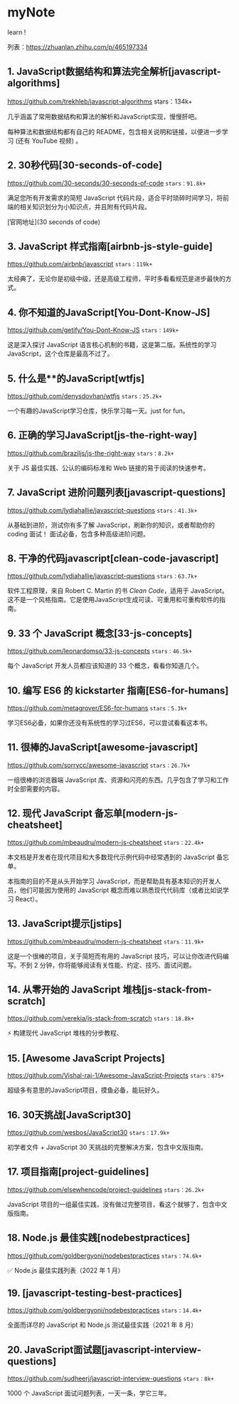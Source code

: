 # myNote
learn !

列表：https://zhuanlan.zhihu.com/p/465197334

## 1. JavaScript数据结构和算法完全解析[javascript-algorithms] 
https://github.com/trekhleb/javascript-algorithms
stars：134k+

几乎涵盖了常用数据结构和算法的解析和JavaScript实现，慢慢肝吧。

每种算法和数据结构都有自己的 README，包含相关说明和链接，以便进一步学习 (还有 YouTube 视频) 。



## 2. 30秒代码[30-seconds-of-code] 
https://github.com/30-seconds/30-seconds-of-code
`stars：91.8k+`

满足您所有开发需求的简短 JavaScript 代码片段，适合平时琐碎时间学习，将前端的相关知识划分为小知识点，并且附有代码片段。

[官网地址](30 seconds of code)

## 3. JavaScript 样式指南[airbnb-js-style-guide] 
https://github.com/airbnb/javascript
`stars：119k+`



太经典了，无论你是初级中级，还是高级工程师，平时多看看规范是进步最快的方式。

## 4. 你不知道的JavaScript[You-Dont-Know-JS] 
https://github.com/getify/You-Dont-Know-JS
`stars：149k+`

这是深入探讨 JavaScript 语言核心机制的书籍，这是第二版。系统性的学习JavaScript，这个仓库是最高不过了。

## 5. 什么是**的JavaScript[wtfjs] 
https://github.com/denysdovhan/wtfjs
`stars：25.2k+`

一个有趣的JavaScript学习仓库，快乐学习每一天。just for fun。

## 6. 正确的学习JavaScript[js-the-right-way] 
https://github.com/braziljs/js-the-right-way
`stars：8.2k+`

关于 JS 最佳实践、公认的编码标准和 Web 链接的易于阅读的快速参考。

## 7. JavaScript 进阶问题列表[javascript-questions] 
https://github.com/lydiahallie/javascript-questions
`stars：41.3k+`

从基础到进阶，测试你有多了解 JavaScript，刷新你的知识，或者帮助你的 coding 面试！ 面试必备，包含多种高级进阶问题。

## 8. 干净的代码javascript[clean-code-javascript] 
https://github.com/lydiahallie/javascript-questions
`stars：63.7k+`

软件工程原理，来自 Robert C. Martin 的书 *Clean Code*，适用于 JavaScript。这不是一个风格指南。它是使用JavaScript生成可读、可重用和可重构软件的指南。

## 9. 33 个 JavaScript 概念[33-js-concepts] 
https://github.com/leonardomso/33-js-concepts
`stars：46.5k+`

每个 JavaScript 开发人员都应该知道的 33 个概念，看看你知道几个。

## 10. 编写 ES6 的 kickstarter 指南[ES6-for-humans] 
https://github.com/metagrover/ES6-for-humans
`stars：5.3k+`

学习ES6必备，如果你还没有系统性的学习过ES6，可以尝试看看这本书。

## 11. 很棒的JavaScript[awesome-javascript] 
https://github.com/sorrycc/awesome-javascript
`stars：26.7k+`

一组很棒的浏览器端 JavaScript 库、资源和闪亮的东西。几乎包含了学习和工作时全部需要的内容。

## 12. 现代 JavaScript 备忘单[modern-js-cheatsheet] 
https://github.com/mbeaudru/modern-js-cheatsheet
`stars：22.4k+`

本文档是开发者在现代项目和大多数现代示例代码中经常遇到的 JavaScript 备忘单。

本指南的目的不是从头开始学习 JavaScript，而是帮助具有基本知识的开发人员，他们可能因为使用的 JavaScript 概念而难以熟悉现代代码库（或者比如说学习 React）。

## 13. JavaScript提示[jstips]  
https://github.com/mbeaudru/modern-js-cheatsheet
`stars：11.9k+`

这是一个很棒的项目，关于简短而有用的 JavaScript 技巧，可以让你改进代码编写。不到 2 分钟，你将能够阅读有关性能、约定、技巧、面试问题。

## 14. 从零开始的 JavaScript 堆栈[js-stack-from-scratch] 
https://github.com/verekia/js-stack-from-scratch
`stars：18.8k+`

️⚡ 构建现代 JavaScript 堆栈的分步教程、

## 15. [Awesome JavaScript Projects] 
https://github.com/Vishal-raj-1/Awesome-JavaScript-Projects
`stars：875+`

超级多有意思的JavaScript项目，摸鱼必备，能玩好久。

## 16. 30天挑战[JavaScript30] 
https://github.com/wesbos/JavaScript30
`stars：17.9k+`

初学者文件 + JavaScript 30 天挑战的完整解决方案，包含中文版指南。

## 17. 项目指南[project-guidelines] 
https://github.com/elsewhencode/project-guidelines
`stars：26.2k+`

JavaScript 项目的一组最佳实践，没有做过完整项目，看这个就够了，包含中文版指南。

## 18. Node.js 最佳实践[nodebestpractices] 
https://github.com/goldbergyoni/nodebestpractices
`stars：74.6k+`

✅ Node.js 最佳实践列表（2022 年 1 月）

## 19. [javascript-testing-best-practices] 
https://github.com/goldbergyoni/nodebestpractices
`stars：14.4k+`

全面而详尽的 JavaScript 和 Node.js 测试最佳实践（2021 年 8 月）

## 20. JavaScript面试题[javascript-interview-questions] 
https://github.com/sudheerj/javascript-interview-questions
`stars：8k+`

1000 个 JavaScript 面试问题列表，一天一条，学它三年。

